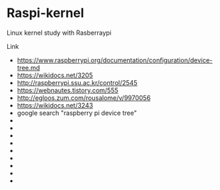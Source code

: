 # Raspi-kernel
Linux kernel study with Rasberraypi


Link
 - https://www.raspberrypi.org/documentation/configuration/device-tree.md
 - https://wikidocs.net/3205
 - http://raspberrypi.ssu.ac.kr/control/2545
 - https://webnautes.tistory.com/555
 - http://egloos.zum.com/rousalome/v/9970056
 - https://wikidocs.net/3243
 - google search "raspberry pi device tree"
 - 
 - 
 - 
 - 
 - 
 - 
 - 
 - 
 - 
 
